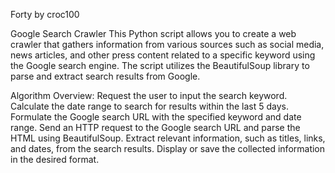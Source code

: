 Forty by croc100

Google Search Crawler
This Python script allows you to create a web crawler that gathers information from various sources such as social media, news articles, and other press content related to a specific keyword using the Google search engine. The script utilizes the BeautifulSoup library to parse and extract search results from Google.

Algorithm Overview:
Request the user to input the search keyword.
Calculate the date range to search for results within the last 5 days.
Formulate the Google search URL with the specified keyword and date range.
Send an HTTP request to the Google search URL and parse the HTML using BeautifulSoup.
Extract relevant information, such as titles, links, and dates, from the search results.
Display or save the collected information in the desired format.
